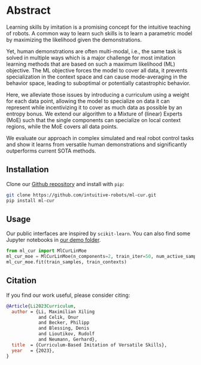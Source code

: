 # Abstract
Learning skills by imitation is a promising concept for the intuitive teaching of robots. A common way to learn such skills is to learn a parametric model by maximizing the likelihood given the demonstrations. 

Yet, human demonstrations are often multi-modal, i.e., the same task is solved in multiple ways which is a major challenge for most imitation learning methods that are based on such a maximum likelihood (ML) objective. The ML objective forces the model to cover all data, it prevents specialization in the context space and can cause mode-averaging in the behavior space, leading to suboptimal or potentially catastrophic behavior. 

Here, we alleviate those issues by introducing a curriculum using a weight for each data point, allowing the model to specialize on data it can represent while incentivizing it to cover as much data as possible by an entropy bonus. We extend our algorithm to a Mixture of (linear) Experts (MoE) such that the single components can specialize on local context regions, while the MoE covers all data points. 

We evaluate our approach in complex simulated and real robot control tasks and show it learns from versatile human demonstrations and significantly outperforms current SOTA methods.

## Installation
Clone our [Github repository](https://github.com/intuitive-robots/ml-cur) and install with `pip`:
```sh
git clone https://github.com/intuitive-robots/ml-cur.git
pip install ml-cur
```

## Usage
Our public interfaces are inspired by `scikit-learn`. You can also find some Jupyter notebooks in [our demo folder](https://github.com/intuitive-robots/ml-cur/tree/main/demo).

```python {linenos=true}
from ml_cur import MlCurLinMoe
ml_cur_moe = MlCurLinMoe(n_components=2, train_iter=50, num_active_samples=0.4)
ml_cur_moe.fit(train_samples, train_contexts)
```

## Citation
If you find our work useful, please consider citing:
```BibTeX
@Article{Li2023Curriculum,
  author = {Li, Maximilian Xiling 
            and Celik, Onur 
            and Becker, Philipp 
            and Blessing, Denis 
            and Lioutikov, Rudolf 
            and Neumann, Gerhard},
  title  = {Curriculum-Based Imitation of Versatile Skills},
  year   = {2023},
}
```